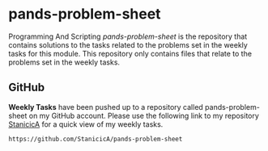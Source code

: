 # pands-problem-sheet

Programming And Scripting _pands-problem-sheet_ is the repository that contains solutions to the tasks related to the problems set in the weekly tasks for this module.  This repository only contains files that relate to the problems set in the weekly tasks.  

## GitHub
**Weekly Tasks** have been pushed up to a repository called pands-problem-sheet on my GitHub account.
Please use the following link to my repository [StanicicA](https://github.com/StanicicA/pands-problem-sheet) for a quick view of my weekly tasks.

```bash
https://github.com/StanicicA/pands-problem-sheet
```

